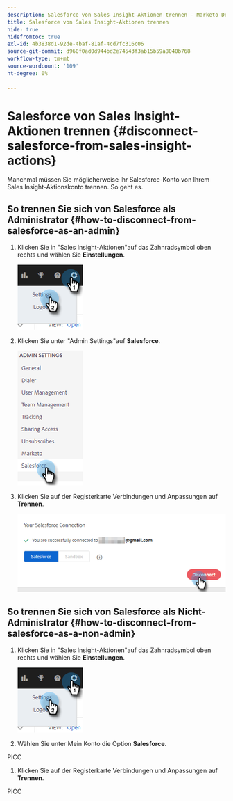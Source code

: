 ```yaml
---
description: Salesforce von Sales Insight-Aktionen trennen - Marketo Docs - Produktdokumentation
title: Salesforce von Sales Insight-Aktionen trennen
hide: true
hidefromtoc: true
exl-id: 4b3838d1-92de-4baf-81af-4cd7fc316c06
source-git-commit: d960f0ad0d944bd2e74543f3ab15b59a8040b768
workflow-type: tm+mt
source-wordcount: '109'
ht-degree: 0%

---
```


# Salesforce von Sales Insight-Aktionen trennen {#disconnect-salesforce-from-sales-insight-actions}

Manchmal müssen Sie möglicherweise Ihr Salesforce-Konto von Ihrem Sales Insight-Aktionskonto trennen. So geht es.

## So trennen Sie sich von Salesforce als Administrator {#how-to-disconnect-from-salesforce-as-an-admin}

1. Klicken Sie in &quot;Sales Insight-Aktionen&quot;auf das Zahnradsymbol oben rechts und wählen Sie **Einstellungen**.

   ![](assets/disconnect-salesforce-from-sales-insight-actions-1.png)

1. Klicken Sie unter &quot;Admin Settings&quot;auf **Salesforce**.

   ![](assets/disconnect-salesforce-from-sales-insight-actions-2.png)

1. Klicken Sie auf der Registerkarte Verbindungen und Anpassungen auf **Trennen**.

   ![](assets/disconnect-salesforce-from-sales-insight-actions-3.png)

## So trennen Sie sich von Salesforce als Nicht-Administrator {#how-to-disconnect-from-salesforce-as-a-non-admin}

1. Klicken Sie in &quot;Sales Insight-Aktionen&quot;auf das Zahnradsymbol oben rechts und wählen Sie **Einstellungen**.

   ![](assets/disconnect-salesforce-from-sales-insight-actions-4.png)

1. Wählen Sie unter Mein Konto die Option **Salesforce**.

PICC

1. Klicken Sie auf der Registerkarte Verbindungen und Anpassungen auf **Trennen**.

PICC
